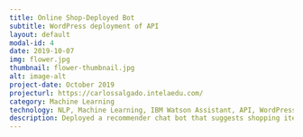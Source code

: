 ```yaml
---
title: Online Shop-Deployed Bot 
subtitle: WordPress deployment of API
layout: default
modal-id: 4
date: 2019-10-07
img: flower.jpg
thumbnail: flower-thumbnail.jpg
alt: image-alt
project-date: October 2019
projecturl: https://carlossalgado.intelaedu.com/
category: Machine Learning
technology: NLP, Machine Learning, IBM Watson Assistant, API, WordPress, Integration, Artificial Intelligence
description: Deployed a recommender chat bot that suggests shopping items to users based on their input. 
---
```

